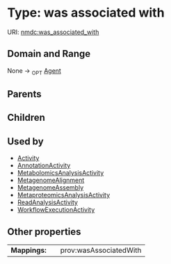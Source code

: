 
# Type: was associated with




URI: [nmdc:was_associated_with](https://microbiomedata/meta/was_associated_with)


## Domain and Range

None ->  <sub>OPT</sub> [Agent](Agent.md)

## Parents


## Children


## Used by

 * [Activity](Activity.md)
 * [AnnotationActivity](AnnotationActivity.md)
 * [MetabolomicsAnalysisActivity](MetabolomicsAnalysisActivity.md)
 * [MetagenomeAlignment](MetagenomeAlignment.md)
 * [MetagenomeAssembly](MetagenomeAssembly.md)
 * [MetaproteomicsAnalysisActivity](MetaproteomicsAnalysisActivity.md)
 * [ReadAnalysisActivity](ReadAnalysisActivity.md)
 * [WorkflowExecutionActivity](WorkflowExecutionActivity.md)

## Other properties

|  |  |  |
| --- | --- | --- |
| **Mappings:** | | prov:wasAssociatedWith |


